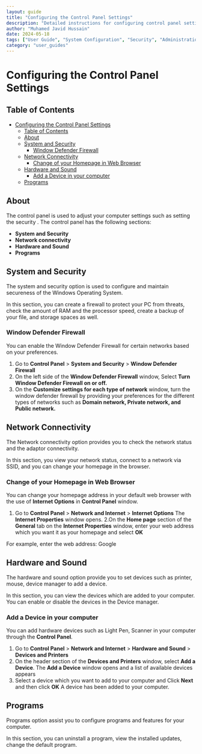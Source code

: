 ```yaml
---
layout: guide
title: "Configuring the Control Panel Settings"
description: "Detailed instructions for configuring control panel settings, including security settings, user preferences, and system optimization."
author: "Muhamed Javid Hussain"
date: 2024-05-18
tags: ["User Guide", "System Configuration", "Security", "Administration"]
category: "user_guides"
---
```

# Configuring the Control Panel Settings

## Table of Contents
- [Configuring the Control Panel Settings](#configuring-the-control-panel-settings)
  - [Table of Contents](#table-of-contents)
  - [About](#about)
  - [System and Security](#system-and-security)
    - [Window Defender Firewall](#window-defender-firewall)
  - [Network Connectivity](#network-connectivity)
    - [Change of your Homepage in Web Browser](#change-of-your-homepage-in-web-browser)
  - [Hardware and Sound](#hardware-and-sound)
    - [Add a Device in your computer](#add-a-device-in-your-computer)
  - [Programs](#programs)

## About
The control panel is used to adjust your computer settings such as setting the  security . The control panel has the following sections:  
- **System and Security**
- **Network connectivity**
- **Hardware and Sound**
- **Programs** 

## System and Security
The system and security option is used to configure and maintain secureness of  the Windows Operating System.

In this section, you can create a firewall to protect your PC from threats, check  the amount of RAM and the processor speed, create a backup of your file, and  storage spaces as well. 

### Window Defender Firewall
You can enable the Window Defender Firewall for certain networks based on your preferences. 

1. Go to **Control Panel** > **System and Security** > **Window Defender Firewall**
2. On the left side of the **Window Defender Firewall** window, Select **Turn Window Defender  Firewall on or off.**
3. On the **Customize settings for each type of network** window, turn the window defender firewall  by providing your preferences for the different types of networks such as **Domain network,  Private network, and Public network.**

## Network Connectivity
The Network connectivity option provides you to check the network status and  the adaptor connectivity. 

In this section, you view your network status, connect to a network via SSID, and  you can change your homepage in the browser. 

### Change of your Homepage in Web Browser 

You can change your homepage address in your default web browser with the use of **Internet Options** in  **Control Panel** window. 

1. Go to **Control Panel** > **Network and Internet** > **Internet Options** 
The **Internet Properties** window opens.
2.On the **Home page** section of the **General** tab on the **Internet Properties** window, enter your  web address which you want it as your homepage and select **OK** 

For example, enter the web address: Google 

## Hardware and Sound 

The hardware and sound option provide you to set devices such as printer,  mouse, device manager to add a device. 

In this section, you can view the devices which are added to your computer. You can enable or disable the devices in the Device manager. 

### Add a Device in your computer 

You can add hardware devices such as Light Pen, Scanner in your computer through the **Control Panel**. 

1. Go to **Control Panel** > **Network and Internet** > **Hardware and Sound** > **Devices and Printers**
2. On the header section of the **Devices and Printers** window, select **Add a Device**. The **Add a Device** window opens and a list of available devices appears
3. Select a device which you want to add to your computer and Click **Next** and then click **OK** A device has been added to your computer. 

## Programs 

Programs option assist you to configure programs and features for your  computer. 

In this section, you can uninstall a program, view the installed updates, change the default program.

